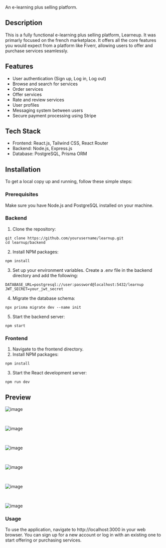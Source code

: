 An e-learning plus selling platform.

## Description

This is a fully functional e-learning plus selling platform, Learneup. It was primarly focused on the french marketplace. It offers all the core features you would expect from a platform like Fiverr, allowing users to offer and purchase services seamlessly.

## Features
* User authentication (Sign up, Log in, Log out)
* Browse and search for services
* Order services
* Offer services
* Rate and review services
* User profiles
* Messaging system between users
* Secure payment processing using Stripe

## Tech Stack
* Frontend: React.js, Tailwind CSS, React Router
* Backend: Node.js, Express.js
* Database: PostgreSQL, Prisma ORM

## Installation
To get a local copy up and running, follow these simple steps:

### Prerequisites
Make sure you have Node.js and PostgreSQL installed on your machine.

### Backend
1. Clone the repository:
```
git clone https://github.com/yourusername/learnup.git
cd learnup/backend
```
2. Install NPM packages:
```
npm install
```
3. Set up your environment variables. Create a .env file in the backend directory and add the following:
```
DATABASE_URL=postgresql://user:password@localhost:5432/learnup
JWT_SECRET=your_jwt_secret
```
4. Migrate the database schema:
```
npx prisma migrate dev --name init
```
5. Start the backend server:
```
npm start
```

### Frontend
1. Navigate to the frontend directory.
2. Install NPM packages:
```
npm install
```
3. Start the React development server:
```
npm run dev
```

## Preview

![image](https://github.com/user-attachments/assets/68bd8bf2-63f8-42d7-9157-020009a87974)

<br>

![image](https://github.com/user-attachments/assets/ccaf2345-77f2-4176-b5bb-1b99ef16fcd9)

<br>

![image](https://github.com/user-attachments/assets/d4298272-3601-4282-bb31-cf2b185f0fbc)

<br>

![image](https://github.com/user-attachments/assets/216b743e-f400-4c40-82e2-092a3b07ba28)

<br>

![image](https://github.com/user-attachments/assets/8ecb9048-9eae-4417-a779-da5dd49897b0)

<br>

![image](https://github.com/user-attachments/assets/0b3f7f2b-6f6f-4d72-bbc5-9bf13d3c982c)


### Usage
To use the application, navigate to http://localhost:3000 in your web browser. You can sign up for a new account or log in with an existing one to start offering or purchasing services.   
